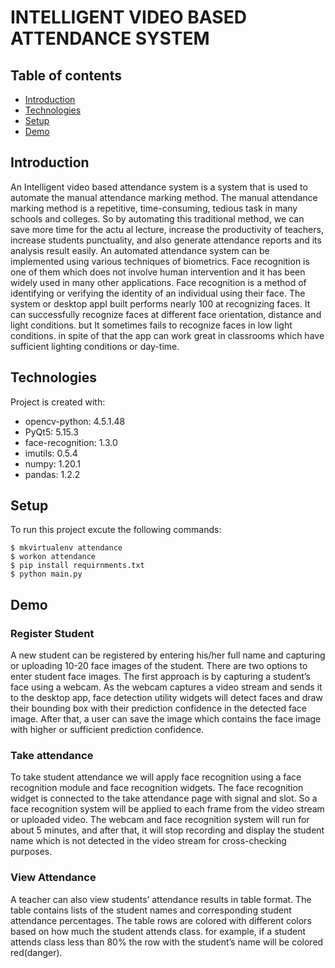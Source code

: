 # INTELLIGENT VIDEO BASED ATTENDANCE SYSTEM

## Table of contents

- [Introduction](#introduction)
- [Technologies](#technologies)
- [Setup](#setup)
- [Demo](#demo)

## Introduction

An Intelligent video based attendance system is a system that is used to automate the manual attendance marking method. The manual attendance marking method is a repetitive, time-consuming, tedious task in many schools and colleges. So by automating this traditional method, we can save more time for the actu al lecture, increase the productivity of teachers, increase students punctuality, and also generate attendance reports and its analysis result easily. An automated attendance system can be implemented using various techniques of biometrics. Face recognition is one of them which does not involve human intervention and it has been widely used in many other applications. Face recognition is a method of identifying or verifying the identity of an individual using their face. The system or desktop appI built performs nearly 100 at recognizing faces. It can successfully recognize faces at different face orientation, distance and light conditions. but It sometimes fails to recognize faces in low light conditions. in spite of that the app can work great in classrooms which have sufficient lighting conditions or day-time.

## Technologies

Project is created with:

* opencv-python: 4.5.1.48
* PyQt5: 5.15.3
* face-recognition: 1.3.0
* imutils: 0.5.4
* numpy: 1.20.1
* pandas: 1.2.2

## Setup

To run this project excute the following commands:

```
$ mkvirtualenv attendance
$ workon attendance
$ pip install requirnments.txt
$ python main.py

```

## Demo

### Register Student

A new student can be registered by entering his/her full name and capturing or uploading 10-20 face images of the student. There are two options to enter student face images. The first approach is by capturing a student’s face using a webcam. As the webcam captures a video stream and sends it to the desktop app, face detection utility widgets will detect faces and draw their bounding box with their prediction confidence in the detected face image. After that, a user can save the image which contains the face image with higher or sufficient prediction confidence.

### Take attendance

To take student attendance we will apply face recognition using a face recognition module and face recognition widgets. The face recognition widget is connected to the take attendance page with signal and slot. So a face recognition system will be applied to each frame from the video stream or uploaded video. The webcam and face recognition system will run for about 5 minutes, and after that, it will stop recording and display the student name which is not detected in the video stream for cross-checking purposes.



### View Attendance

A teacher can also view students’ attendance results in table format. The table contains lists of the student names and corresponding student attendance percentages. The table rows are colored with different colors based on how much the student attends class. for example, if a student attends class less than 80% the row with the student’s name will be colored red(danger).


